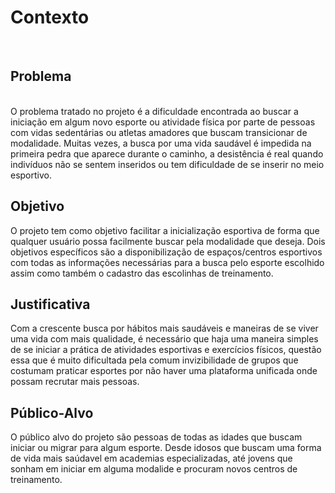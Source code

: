 <h1>Contexto</h1><br>
<h2>Problema</h2><br>
O problema tratado no projeto é a dificuldade encontrada ao buscar a iniciação em algum novo esporte ou atividade física por parte de pessoas com vidas sedentárias ou atletas amadores que buscam transicionar de modalidade. Muitas vezes, a busca por uma vida saudável é impedida na primeira pedra que aparece durante o caminho, a desistência é real quando indivíduos não se sentem inseridos ou tem dificuldade de se inserir no meio esportivo.
<br>
<h2>Objetivo</h2>
O projeto tem como objetivo facilitar a inicialização esportiva de forma que qualquer usuário possa facilmente buscar pela modalidade que deseja. Dois objetivos específicos são a disponibilização de espaços/centros esportivos com todas as informações necessárias para a busca pelo esporte escolhido assim como também o cadastro das escolinhas de treinamento.
<br>
<h2>Justificativa</h2>
Com a crescente busca por hábitos mais saudáveis e maneiras de se viver uma vida com mais qualidade, é necessário que haja uma maneira simples de se iniciar a prática de atividades esportivas e exercícios físicos, questão essa que é muito dificultada pela comum invizibilidade de grupos que costumam praticar esportes por não haver uma plataforma unificada onde possam recrutar mais pessoas. 
<br>
<h2>Público-Alvo</h2>
O público alvo do projeto são pessoas de todas as idades que buscam iniciar ou migrar para algum esporte. Desde idosos que buscam uma forma de vida mais saúdavel em academias especializadas, até jovens que sonham em iniciar em alguma modalide e procuram novos centros de treinamento.
